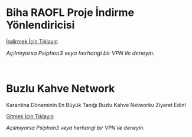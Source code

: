 # Biha RAOFL Proje İndirme Yönlendiricisi
<p><a href="https://www.youtube.com/watch?v=cPJUBQd-PNM">İndirmek İ&ccedil;in Tıklayın</a></p>
<p><em><span style="font-size: 15px;">A&ccedil;ılmıyorsa Psiphon3 veya herhangi bir VPN ile deneyin.</span></em></p>
<p><br></p>

# Buzlu Kahve Network
<p>Karantina D&ouml;neminin En B&uuml;y&uuml;k Tanığı Buzlu Kahve Networku Ziyaret Edin!</p>
<p><a href="https://ardskrl.github.io/buzlukahve/">Gitmek İ&ccedil;in Tıklayın</a></p>
<p><em>A&ccedil;ılmıyorsa Psiphon3 veya herhangi bir VPN ile deneyin.</em></p>
